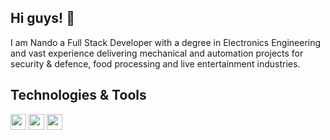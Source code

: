 ## Hi guys! 👋

I am Nando a Full Stack Developer with a degree in Electronics Engineering and vast experience delivering mechanical and automation projects for security & defence, food processing and live entertainment industries.

## Technologies & Tools

<img src="https://img.shields.io/badge/JavaScript-222d2d?logo=javascript&logoColor=F7DF1E&logoWidth=15&style=plastic" height="25"/>
<img src="https://img.shields.io/badge/TypeScript-222d2d?logo=TypeScript&logoColor=3178C6&logoWidth=15&style=plastic" height="25"/>
<img src="https://img.shields.io/badge/React-222d2d?logo=React&logoColor=61DAFB&logoWidth=15&style=plastic" height="25"/>

<!--
**Nando-C/Nando-C** is a ✨ _special_ ✨ repository because its `README.md` (this file) appears on your GitHub profile.

Here are some ideas to get you started:

- 🔭 I’m currently working on ...
- 🌱 I’m currently learning ...
- 👯 I’m looking to collaborate on ...
- 🤔 I’m looking for help with ...
- 💬 Ask me about ...
- 📫 How to reach me: ...
- 😄 Pronouns: ...
- ⚡ Fun fact: ...
-->
